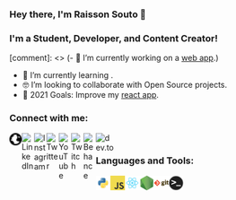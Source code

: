 ### Hey there, I'm Raisson Souto 👋

### I'm a Student, Developer, and Content Creator!
[comment]: <> (- 🔭 I’m currently working on a [web app](https://github.com/raissonsouto/bin2dec).)
- 🌱 I’m currently learning .
- 🤓 I’m looking to collaborate with Open Source projects.
- 🥅 2021 Goals: Improve my [react app](https://github.com/raissonsouto/bin2dec).

### Connect with me:

[<img align="left" alt="page" width="22px" src="https://raw.githubusercontent.com/iconic/open-iconic/master/svg/globe.svg" />](raissonsouto.github.io)
[<img align="left" alt="LinkedIn" width="22px" src="https://cdn.jsdelivr.net/npm/simple-icons@v3/icons/linkedin.svg" />](https://www.linkedin.com/in/raissonsouto/)
[<img align="left" alt="Instagram" width="22px" src="https://cdn.jsdelivr.net/npm/simple-icons@v3/icons/instagram.svg" />](https://www.instagram.com/raissonsouto)
[<img align="left" alt="Twitter" width="22px" src="https://cdn.jsdelivr.net/npm/simple-icons@v3/icons/twitter.svg" />](https://twitter.com/raissonsouto)
[<img align="left" alt="YouTube" width="22px" src="https://cdn.jsdelivr.net/npm/simple-icons@v3/icons/youtube.svg" />](https://www.youtube.com/channel/UCvPUTnTXWzwUebmLrQl0QIA)
[<img align="left" alt="Twitch" width="22px" src="https://cdn.jsdelivr.net/npm/simple-icons@v3/icons/twitch.svg" />](https://twitch.tv/raissonsouto1)
[<img align="left" alt="Behance" width="22px" src="https://cdn.jsdelivr.net/npm/simple-icons@v3/icons/behance.svg" />](https://www.behance.net/raissonsouto)
[<img align="left" alt="dev.to" width="32px" src="https://cdn.jsdelivr.net/npm/simple-icons@3.13.0/icons/dev-dot-to.svg" />](https://dev.to/raissonsouto)<br/>

### Languages and Tools:
<img align="left" alt="Python" width="26px" src="https://raw.githubusercontent.com/github/explore/80688e429a7d4ef2fca1e82350fe8e3517d3494d/topics/python/python.png" />
<img align="left" alt="JavaScript" width="26px" src="https://raw.githubusercontent.com/github/explore/80688e429a7d4ef2fca1e82350fe8e3517d3494d/topics/javascript/javascript.png" />
<img align="left" alt="React" width="26px" src="https://raw.githubusercontent.com/github/explore/80688e429a7d4ef2fca1e82350fe8e3517d3494d/topics/react/react.png" />
<img align="left" alt="Node.js" width="26px" src="https://raw.githubusercontent.com/github/explore/80688e429a7d4ef2fca1e82350fe8e3517d3494d/topics/nodejs/nodejs.png" />
<img align="left" alt="Git" width="26px" src="https://raw.githubusercontent.com/github/explore/80688e429a7d4ef2fca1e82350fe8e3517d3494d/topics/git/git.png" />
<img align="left" alt="bash file" width="26px" src="https://raw.githubusercontent.com/github/explore/80688e429a7d4ef2fca1e82350fe8e3517d3494d/topics/terminal/terminal.png" />
